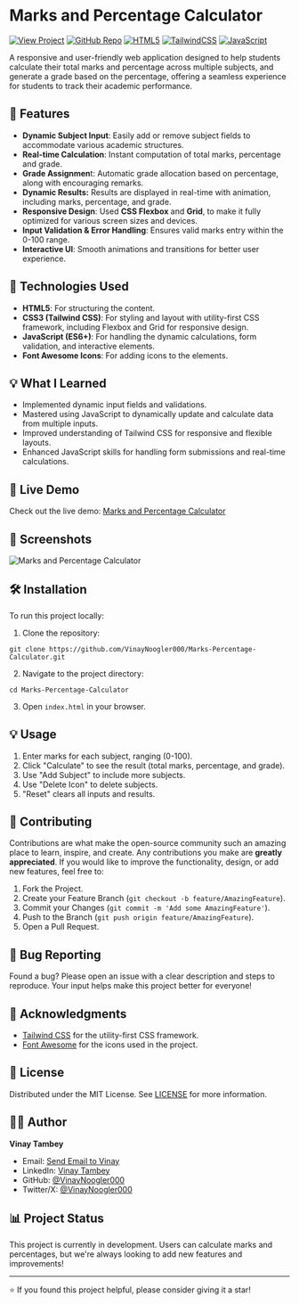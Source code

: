 # Marks and Percentage Calculator

[![View Project](https://img.shields.io/badge/View-Project-blue)](https://marks-and-percentage-calculator-by-vt.b-cdn.net/)
[![GitHub Repo](https://img.shields.io/badge/GitHub-Repo-black)](https://github.com/VinayNoogler000/Marks-Percentage-Calculator)
[![HTML5](https://img.shields.io/badge/html5-%23E34F26.svg?style=for-the-badge&logo=html5&logoColor=white)](https://github.com/VinayNoogler000/Marks-Percentage-Calculator/blob/main/index.html)
[![TailwindCSS](https://img.shields.io/badge/tailwindcss-%2338B2AC.svg?style=for-the-badge&logo=tailwind-css&logoColor=white)](https://github.com/VinayNoogler000/Marks-Percentage-Calculator/blob/main/style.css)
[![JavaScript](https://img.shields.io/badge/javascript-%23323330.svg?style=for-the-badge&logo=javascript&logoColor=%23F7DF1E)](https://github.com/VinayNoogler000/Marks-Percentage-Calculator/blob/main/app.js)

A responsive and user-friendly web application designed to help students calculate their total marks and percentage across multiple subjects, and generate a grade based on the percentage, offering a seamless experience for students to track their academic performance.

## 🌟 Features

- **Dynamic Subject Input**: Easily add or remove subject fields to accommodate various academic structures.
- **Real-time Calculation**: Instant computation of total marks, percentage and grade.
- **Grade Assignmen**t: Automatic grade allocation based on percentage, along with encouraging remarks.
- **Dynamic Results:** Results are displayed in real-time with animation, including marks, percentage, and grade.
- **Responsive Design**: Used **CSS Flexbox** and **Grid**, to make it fully optimized for various screen sizes and devices.
- **Input Validation & Error Handling**: Ensures valid marks entry within the 0-100 range.
- **Interactive UI**: Smooth animations and transitions for better user experience.

## 🧰 Technologies Used

- **HTML5**: For structuring the content.
- **CSS3 (Tailwind CSS)**:  For styling and layout with utility-first CSS framework, including Flexbox and Grid for responsive design.
- **JavaScript (ES6+)**: For handling the dynamic calculations, form validation, and interactive elements.
- **Font Awesome Icons**: For adding icons to the elements.

## 💡 What I Learned

- Implemented dynamic input fields and validations.
- Mastered using JavaScript to dynamically update and calculate data from multiple inputs.
- Improved understanding of Tailwind CSS for responsive and flexible layouts.
- Enhanced JavaScript skills for handling form submissions and real-time calculations.

## 🚀 Live Demo

Check out the live demo: [Marks and Percentage Calculator](https://marks-and-percentage-calculator-by-vt.b-cdn.net/)

## 📸 Screenshots

![Marks and Percentage Calculator](https://i.postimg.cc/zGXdRM0J/Marks-Calculator.png)

## 🛠️ Installation

To run this project locally:

1. Clone the repository:  
 ```
 git clone https://github.com/VinayNoogler000/Marks-Percentage-Calculator.git
 ```
2. Navigate to the project directory:
 ```
 cd Marks-Percentage-Calculator
 ```
3. Open `index.html` in your browser.


## 💡 Usage

1. Enter marks for each subject, ranging (0-100).
2. Click "Calculate" to see the result (total marks, percentage, and grade).
3. Use "Add Subject" to include more subjects.
4. Use "Delete Icon" to delete subjects.
4. "Reset" clears all inputs and results.

## 🤝 Contributing

Contributions are what make the open-source community such an amazing place to learn, inspire, and create. Any contributions you make are **greatly appreciated**. If you would like to improve the functionality, design, or add new features, feel free to:

1. Fork the Project.
2. Create your Feature Branch (`git checkout -b feature/AmazingFeature`).
3. Commit your Changes (`git commit -m 'Add some AmazingFeature'`).
4. Push to the Branch (`git push origin feature/AmazingFeature`).
5. Open a Pull Request.

## 🐛 Bug Reporting

Found a bug? Please open an issue with a clear description and steps to reproduce. Your input helps make this project better for everyone!

## 🙏 Acknowledgments

- [Tailwind CSS](https://tailwindcss.com/) for the utility-first CSS framework.
- [Font Awesome](https://fontawesome.com/) for the icons used in the project.

## 📝 License

Distributed under the MIT License. See [LICENSE](https://github.com/VinayNoogler000/Marks-Percentage-Calculator/blob/main/LICENSE) for more information.

## 👨‍💻 Author

**Vinay Tambey**
- Email: [Send Email to Vinay](mailto:vinaytambey000@gmail.com)
- LinkedIn: [Vinay Tambey](https://www.linkedin.com/in/vinaytambey)
- GitHub: [@VinayNoogler000](https://github.com/VinayNoogler000)
- Twitter/X: [@VinayNoogler000](https://x.com/VinayNoogler000)

## 📊 Project Status

This project is currently in development. Users can calculate marks and percentages, but we're always looking to add new features and improvements!

---

⭐️ If you found this project helpful, please consider giving it a star!
